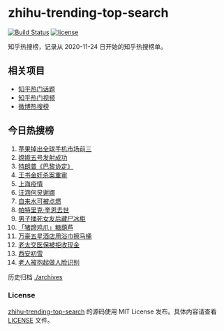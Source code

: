 # zhihu-trending-top-search

[![Build Status](https://github.com/justjavac/zhihu-trending-top-search/workflows/ci/badge.svg?branch=main)](https://github.com/justjavac/zhihu-trending-top-search/actions)
[![license](https://img.shields.io/github/license/justjavac/zhihu-trending-top-search)](https://github.com/justjavac/zhihu-trending-top-search/blob/main/LICENSE)

知乎热搜榜，记录从 2020-11-24 日开始的知乎热搜榜单。

## 相关项目

- [知乎热门话题](https://github.com/justjavac/zhihu-trending-hot-questions)
- [知乎热门视频](https://github.com/justjavac/zhihu-trending-hot-video)
- [微博热搜榜](https://github.com/justjavac/weibo-trending-hot-search)

## 今日热搜榜

<!-- BEGIN -->
1. [苹果掉出全球手机市场前三](https://www.zhihu.com/search?q=苹果)
1. [嫦娥五号发射成功](https://www.zhihu.com/search?q=嫦娥五号)
1. [特朗普《巴黎协定》](https://www.zhihu.com/search?q=特朗普)
1. [王书金奸杀案重审](https://www.zhihu.com/search?q=王书金)
1. [上海疫情](https://www.zhihu.com/search?q=上海疫情)
1. [汪涵何炅谢娜](https://www.zhihu.com/search?q=何炅)
1. [自来水可被点燃](https://www.zhihu.com/search?q=自来水)
1. [帕特里克·奎恩去世](https://www.zhihu.com/search?q=冰桶挑战)
1. [男子捅死女友后藏尸冰柜](https://www.zhihu.com/search?q=男子捅死女友)
1. [「猪蹄鸡爪」糖葫芦](https://www.zhihu.com/search?q=糖葫芦)
1. [万豪五星酒店用浴巾擦马桶](https://www.zhihu.com/search?q=万豪酒店)
1. [老太交医保被拒收现金](https://www.zhihu.com/search?q=老人医保)
1. [西安初雪](https://www.zhihu.com/search?q=西安初雪)
1. [老人被抱起做人脸识别](https://www.zhihu.com/search?q=老人人脸识别)
<!-- END -->

历史归档 [./archives](./archives)

### License

[zhihu-trending-top-search](https://github.com/justjavac/zhihu-trending-top-search) 的源码使用 MIT License 发布。具体内容请查看 [LICENSE](./LICENSE) 文件。